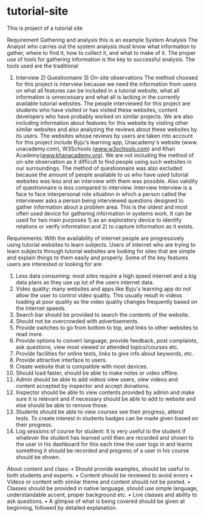 # tutorial-site

This is project of a tutorial site

Requirement Gathering and analysis
this is an example
System Analysis
The Analyst who carries out the system analysis must know what information to gather, where to find it, how to collect it, and what to make of it. The proper use of tools for gathering information is the key to successful analysis. The tools used are the traditional
 1) Interview 2) Questionnaire 3) On-site observations
The method choosed for this project is interview because we need the information from users on what all features can be included in a tutorial website, what all information is unnecessary and what all is lacking in the currently available tutorial websites.
The people interviewed for this project are students who have visited or has visited these websites, content developers who have probably worked on similar projects.
We are also including information about features for this website by visiting other similar websites and also analyzing the reviews about these websites by its users. The websites whose reviews by users are taken into account for this project include Byju's learning app, Unacademy's website (www. unacademy.com), W3Schools (www.w3schools.com) and Khan Academy(www.khanacademy.org).
We are not including the method of on-site observation as it difficult to find people using such websites in our surroundings. The method of questionnaire was also excluded because the amount of people available to us who have used tutorial websites was less and an interview with them was possible. Also validity of questionnaire is less compared to interview.
Interview
Interview is a face to face interpersonal role situation in which a person called the interviewer asks a person being interviewed questions designed to gather information about a problem area. This is the oldest and most often used device for gathering information in systems work. It can be used for two main purposes 1) as an exploratory device to identify relations or verify information and 2) to capture information as it exists.

Requirements:
With the availability of internet people are progressively using tutorial websites to learn subjects. Users of internet who are trying to learn subjects through tutorial websites are looking for sites that are simple and explain things to them easily and properly. Some of the key features users are interested or looking for are:
1.	Less data consuming: most sites require a high speed internet and a big data plans as they use up lot of the users internet data.
2.	Video quality: many websites and apps like Byju's learning app do not allow the user to control video quality. This usually result in videos loading at poor quality as the video quality changes frequently based on the internet speeds.
3.	Search bar should be provided to search the contents of the website.
4.	Should not be overcrowded with advertisements.
5.	Provide switches to go from bottom to top, and links to other websites to read more.
6.	Provide options to convert language, provide feedback, post complaints, ask questions, view most viewed or attended topics/courses etc.
7.	Provide facilities for online tests, links to give info about keywords, etc.
8.	Provide attractive interface to users.
9.	 Create website that is compatible with most devices.
10.	Should load faster, should be able to make notes or video offline. 
11.	Admin should be able to add videos view users, view videos and content accepted by inspector and accept donations.
12.	Inspector should be able to view contents provided by admin and make sure it is relevant and if necessary should be able to add to website and else should be able to remove those.
13.	 Students should be able to view courses see their progress, attend tests. To create interest in students badges can be made given based on their progress.
14.	Log sessions of course for student: It is very useful to the student if whatever the student has learned until then are recorded and shown to the user in his dashboard for this each time the user logs in and learns something it should be recorded and progress of a user in his course should be shown. 

About content and class:
•	Should provide examples, should be useful to both students and experts.
•	Content should be reviewed to avoid errors
•	Videos or content with similar theme and content should not be posted.
•	Classes should be provided in native language, should use simple language, understandable accent, proper background etc.
•	Live classes and ability to ask questions.
•	A glimpse of what is being covered should be given at beginning, followed by detailed explanation.
